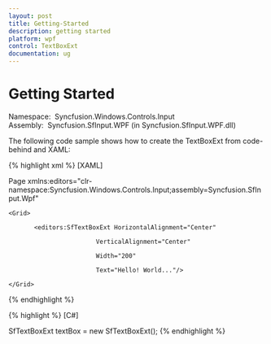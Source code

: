 ```yaml
---
layout: post
title: Getting-Started
description: getting started
platform: wpf
control: TextBoxExt
documentation: ug
---
```


# Getting Started

Namespace:  Syncfusion.Windows.Controls.Input
Assembly:  Syncfusion.SfInput.WPF (in Syncfusion.SfInput.WPF.dll) 

The following code sample shows how to create the TextBoxExt from code-behind and XAML:


{% highlight xml %}
[XAML]



Page xmlns:editors="clr-namespace:Syncfusion.Windows.Controls.Input;assembly=Syncfusion.SfInput.Wpf"

    <Grid> 

           <editors:SfTextBoxExt HorizontalAlignment="Center" 

                            VerticalAlignment="Center" 

                            Width="200"

                            Text="Hello! World..."/>

    </Grid>

</Page>
{% endhighlight %}

{% highlight  %}
[C#]

SfTextBoxExt textBox = new SfTextBoxExt();
{% endhighlight %}


